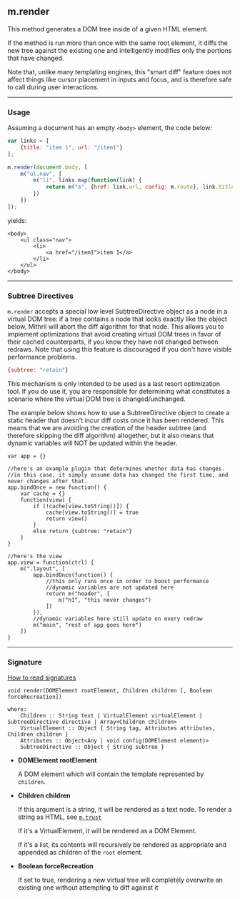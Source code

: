 ## m.render

This method generates a DOM tree inside of a given HTML element.

If the method is run more than once with the same root element, it diffs the new tree against the existing one and intelligently modifies only the portions that have changed.

Note that, unlike many templating engines, this "smart diff" feature does not affect things like cursor placement in inputs and focus, and is therefore safe to call during user interactions.

---

### Usage

Assuming a document has an empty `<body>` element, the code below:

```javascript
var links = [
    {title: "item 1", url: "/item1"}
];

m.render(document.body, [
    m("ul.nav", [
        m("li", links.map(function(link) {
            return m("a", {href: link.url, config: m.route}, link.title)
        })
    ])
]);
```

yields:

```markup
<body>
    <ul class="nav">
        <li>
            <a href="/item1">item 1</a>
        </li>
    </ul>
</body>
```

---

### Subtree Directives

`m.render` accepts a special low level SubtreeDirective object as a node in a virtual DOM tree: if a tree contains a node that looks exactly like the object below, Mithril will abort the diff algorithm for that node. This allows you to implement optimizations that avoid creating virtual DOM trees in favor of their cached counterparts, if you know they have not changed between redraws. Note that using this feature is discouraged if you don't have visible performance problems.

```javascript
{subtree: "retain"}
```

This mechanism is only intended to be used as a last resort optimization tool. If you do use it, you are responsible for determining what constitutes a scenario where the virtual DOM tree is changed/unchanged.

The example below shows how to use a SubtreeDirective object to create a static header that doesn't incur diff costs once it has been rendered. This means that we are avoiding the creation of the header subtree (and therefore skipping the diff algorithm) altogether, but it also means that dynamic variables will NOT be updated within the header.

```
var app = {}

//here's an example plugin that determines whether data has changes.
//in this case, it simply assume data has changed the first time, and never changes after that.
app.bindOnce = new function() {
	var cache = {}
	function(view) {
		if (!cache[view.toString()]) {
			cache[view.toString()] = true
			return view()
		}
		else return {subtree: "retain"}
	}
}

//here's the view
app.view = function(ctrl) {
	m(".layout", [
		app.bindOnce(function() {
			//this only runs once in order to boost performance
			//dynamic variables are not updated here
			return m("header", [
				m("h1", "this never changes")
			])
		}),
		//dynamic variables here still update on every redraw
		m("main", "rest of app goes here")
	])
}
```

---

### Signature

[How to read signatures](how-to-read-signatures.md)

```clike
void render(DOMElement rootElement, Children children [, Boolean forceRecreation])

where:
	Children :: String text | VirtualElement virtualElement | SubtreeDirective directive | Array<Children children>
	VirtualElement :: Object { String tag, Attributes attributes, Children children }
    Attributes :: Object<Any | void config(DOMElement element)>
	SubtreeDirective :: Object { String subtree }
```

-	**DOMElement rootElement**

	A DOM element which will contain the template represented by `children`.
	
-	**Children children**

	If this argument is a string, it will be rendered as a text node. To render a string as HTML, see [`m.trust`](mithril.trust.md)
	
	If it's a VirtualElement, it will be rendered as a DOM Element.
	
	If it's a list, its contents will recursively be rendered as appropriate and appended as children of the `root` element.

-	**Boolean forceRecreation**

	If set to true, rendering a new virtual tree will completely overwrite an existing one without attempting to diff against it